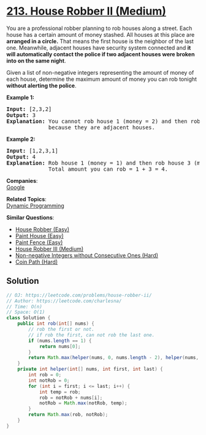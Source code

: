 # [213. House Robber II (Medium)](https://leetcode.com/problems/house-robber-ii/)

<p>You are a professional robber planning to rob houses along a street. Each house has a certain amount of money stashed. All houses at this place are <strong>arranged in a circle.</strong> That means the first house is the neighbor of the last one. Meanwhile, adjacent houses have security system connected and&nbsp;<b>it will automatically contact the police if two adjacent houses were broken into on the same night</b>.</p>

<p>Given a list of non-negative integers representing the amount of money of each house, determine the maximum amount of money you can rob tonight <strong>without alerting the police</strong>.</p>

<p><strong>Example 1:</strong></p>

<pre><strong>Input:</strong> [2,3,2]
<strong>Output:</strong> 3
<strong>Explanation:</strong> You cannot rob house 1 (money = 2) and then rob house 3 (money = 2),
&nbsp;            because they are adjacent houses.
</pre>

<p><strong>Example 2:</strong></p>

<pre><strong>Input:</strong> [1,2,3,1]
<strong>Output:</strong> 4
<strong>Explanation:</strong> Rob house 1 (money = 1) and then rob house 3 (money = 3).
&nbsp;            Total amount you can rob = 1 + 3 = 4.</pre>


**Companies**:  
[Google](https://leetcode.com/company/google)

**Related Topics**:  
[Dynamic Programming](https://leetcode.com/tag/dynamic-programming/)

**Similar Questions**:
* [House Robber (Easy)](https://leetcode.com/problems/house-robber/)
* [Paint House (Easy)](https://leetcode.com/problems/paint-house/)
* [Paint Fence (Easy)](https://leetcode.com/problems/paint-fence/)
* [House Robber III (Medium)](https://leetcode.com/problems/house-robber-iii/)
* [Non-negative Integers without Consecutive Ones (Hard)](https://leetcode.com/problems/non-negative-integers-without-consecutive-ones/)
* [Coin Path (Hard)](https://leetcode.com/problems/coin-path/)

## Solution 

```java
// OJ: https://leetcode.com/problems/house-robber-ii/
// Author: https://leetcode.com/charlesna/
// Time: O(n)
// Space: O(1)
class Solution {
    public int rob(int[] nums) {
        // rob the first or not.
        // if rob the first, can not rob the last one.
        if (nums.length == 1) {
            return nums[0];
        }
        return Math.max(helper(nums, 0, nums.length - 2), helper(nums, 1, nums.length - 1));
    }
    private int helper(int[] nums, int first, int last) {
        int rob = 0;
        int notRob = 0;
        for (int i = first; i <= last; i++) {
            int temp = rob;
            rob = notRob + nums[i];
            notRob = Math.max(notRob, temp);
        }
        return Math.max(rob, notRob);
    }
}
```